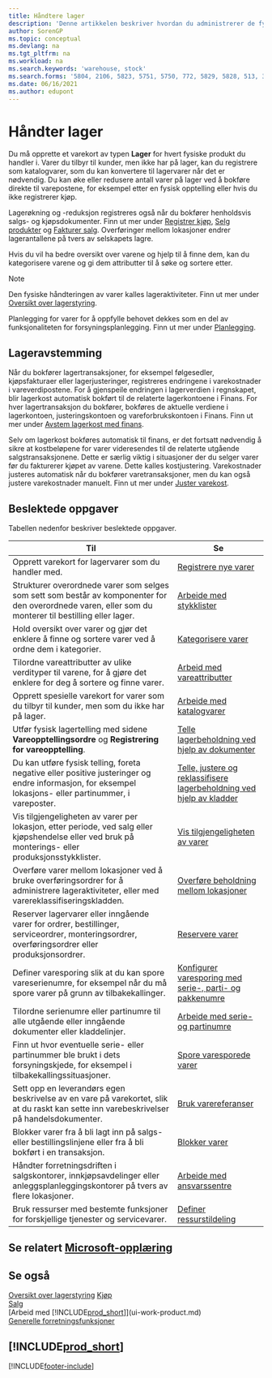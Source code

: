 ```yaml
---
title: Håndtere lager
description: 'Denne artikkelen beskriver hvordan du administrerer de fysiske produktene du handler med, ved å opprette et lagervarekort.'
author: SorenGP
ms.topic: conceptual
ms.devlang: na
ms.tgt_pltfrm: na
ms.workload: na
ms.search.keywords: 'warehouse, stock'
ms.search.forms: '5804, 2106, 5823, 5751, 5750, 772, 5829, 5828, 513, 304, 40, 38, 167, 117, 5827, 9223, 158, 354, 9152, 286, 5754, 5402, 209, 297, 298, 99000782'
ms.date: 06/16/2021
ms.author: edupont
---
```


# <a name="manage-inventory"></a><a name="manage-inventory"></a><a name="manage-inventory"></a>Håndter lager

Du må opprette et varekort av typen **Lager** for hvert fysiske produkt du handler i. Varer du tilbyr til kunder, men ikke har på lager, kan du registrere som katalogvarer, som du kan konvertere til lagervarer når det er nødvendig. Du kan øke eller redusere antall varer på lager ved å bokføre direkte til varepostene, for eksempel etter en fysisk opptelling eller hvis du ikke registrerer kjøp.

Lagerøkning og -reduksjon registreres også når du bokfører henholdsvis salgs- og kjøpsdokumenter. Finn ut mer under [Registrer kjøp](purchasing-how-record-purchases.md), [Selg produkter](sales-how-sell-products.md) og [Fakturer salg](sales-how-invoice-sales.md). Overføringer mellom lokasjoner endrer lagerantallene på tvers av selskapets lagre.

Hvis du vil ha bedre oversikt over varene og hjelp til å finne dem, kan du kategorisere varene og gi dem attributter til å søke og sortere etter.

> [!NOTE]
> Den fysiske håndteringen av varer kalles lageraktiviteter. Finn ut mer under [Oversikt over lagerstyring](design-details-warehouse-management.md).

Planlegging for varer for å oppfylle behovet dekkes som en del av funksjonaliteten for forsyningsplanlegging. Finn ut mer under [Planlegging](production-planning.md).  

## <a name="inventory-reconciliation"></a><a name="inventory-reconciliation"></a><a name="inventory-reconciliation"></a>Lageravstemming

Når du bokfører lagertransaksjoner, for eksempel følgesedler, kjøpsfakturaer eller lagerjusteringer, registreres endringene i varekostnader i vareverdipostene. For å gjenspeile endringen i lagerverdien i regnskapet, blir lagerkost automatisk bokført til de relaterte lagerkontoene i Finans. For hver lagertransaksjon du bokfører, bokføres de aktuelle verdiene i lagerkontoen, justeringskontoen og vareforbrukskontoen i Finans. Finn ut mer under [Avstem lagerkost med finans](finance-how-to-post-inventory-costs-to-the-general-ledger.md).

Selv om lagerkost bokføres automatisk til finans, er det fortsatt nødvendig å sikre at kostbeløpene for varer videresendes til de relaterte utgående salgstransaksjonene. Dette er særlig viktig i situasjoner der du selger varer før du fakturerer kjøpet av varene. Dette kalles kostjustering. Varekostnader justeres automatisk når du bokfører varetransaksjoner, men du kan også justere varekostnader manuelt. Finn ut mer under [Juster varekost](inventory-how-adjust-item-costs.md).  

## <a name="related-tasks"></a><a name="related-tasks"></a><a name="related-tasks"></a>Beslektede oppgaver

Tabellen nedenfor beskriver beslektede oppgaver.

|Til |Se |
|---|----|
|Opprett varekort for lagervarer som du handler med.|[Registrere nye varer](inventory-how-register-new-items.md)|
|Strukturer overordnede varer som selges som sett som består av komponenter for den overordnede varen, eller som du monterer til bestilling eller lager.|[Arbeide med stykklister](inventory-how-work-BOMs.md)|
|Hold oversikt over varer og gjør det enklere å finne og sortere varer ved å ordne dem i kategorier.|[Kategorisere varer](inventory-how-categorize-items.md)|
|Tilordne vareattributter av ulike verdityper til varene, for å gjøre det enklere for deg å sortere og finne varer.|[Arbeid med vareattributter](inventory-how-work-item-attributes.md)|
|Opprett spesielle varekort for varer som du tilbyr til kunder, men som du ikke har på lager.|[Arbeide med katalogvarer](inventory-how-work-nonstock-items.md)|
|Utfør fysisk lagertelling med sidene **Vareopptellingsordre** og **Registrering for vareopptelling**.|[Telle lagerbeholdning ved hjelp av dokumenter](inventory-how-count-inventory-with-documents.md)|
|Du kan utføre fysisk telling, foreta negative eller positive justeringer og endre informasjon, for eksempel lokasjons- eller partinummer, i vareposter.|[Telle, justere og reklassifisere lagerbeholdning ved hjelp av kladder](inventory-how-count-adjust-reclassify.md)|
|Vis tilgjengeligheten av varer per lokasjon, etter periode, ved salg eller kjøpshendelse eller ved bruk på monterings- eller produksjonsstykklister.|[Vis tilgjengeligheten av varer](inventory-how-availability-overview.md)|
|Overføre varer mellom lokasjoner ved å bruke overføringsordrer for å administrere lageraktiviteter, eller med varereklassifiseringskladden.|[Overføre beholdning mellom lokasjoner](inventory-how-transfer-between-locations.md)|
|Reserver lagervarer eller inngående varer for ordrer, bestillinger, serviceordrer, monteringsordrer, overføringsordrer eller produksjonsordrer.|[Reservere varer](inventory-how-to-reserve-items.md)|
|Definer varesporing slik at du kan spore vareserienumre, for eksempel når du må spore varer på grunn av tilbakekallinger.|[Konfigurer varesporing med serie-, parti- og pakkenumre](inventory-how-setup-item-tracking.md)|
|Tilordne serienumre eller partinumre til alle utgående eller inngående dokumenter eller kladdelinjer.|[Arbeide med serie- og partinumre](inventory-how-work-item-tracking.md)|
|Finn ut hvor eventuelle serie- eller partinummer ble brukt i dets forsyningskjede, for eksempel i tilbakekallingssituasjoner.|[Spore varesporede varer](inventory-how-to-trace-item-tracked-items.md)|
|Sett opp en leverandørs egen beskrivelse av en vare på varekortet, slik at du raskt kan sette inn varebeskrivelser på handelsdokumenter.|[Bruk varereferanser](inventory-how-use-item-cross-refs.md)|
|Blokker varer fra å bli lagt inn på salgs- eller bestillingslinjene eller fra å bli bokført i en transaksjon.|[Blokker varer](inventory-how-block-items.md)|
|Håndter forretningsdriften i salgskontorer, innkjøpsavdelinger eller anleggsplanleggingskontorer på tvers av flere lokasjoner.|[Arbeide med ansvarssentre](inventory-responsibility-centers.md)|
|Bruk ressurser med bestemte funksjoner for forskjellige tjenester og servicevarer.|[Definer ressurstildeling](service-how-setup-resource-allocation.md)|

## <a name="see-related-microsoft-training"></a><a name="see-related-microsoft-training"></a><a name="see-related-microsoft-training"></a>Se relatert [Microsoft-opplæring](/training/paths/get-started-inventory-management/)

## <a name="see-also"></a><a name="see-also"></a><a name="see-also"></a>Se også

[Oversikt over lagerstyring](design-details-warehouse-management.md)
[Kjøp](purchasing-manage-purchasing.md)  
[Salg](sales-manage-sales.md)  
[Arbeid med [!INCLUDE[prod_short](includes/prod_short.md)]](ui-work-product.md)  
[Generelle forretningsfunksjoner](ui-across-business-areas.md)  

## [!INCLUDE[prod_short](includes/free_trial_md.md)]

[!INCLUDE[footer-include](includes/footer-banner.md)]
